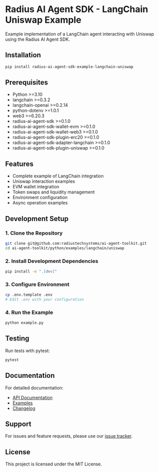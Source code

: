 # Radius AI Agent SDK - LangChain Uniswap Example

Example implementation of a LangChain agent interacting with Uniswap using the Radius AI Agent SDK.

## Installation

```bash
pip install radius-ai-agent-sdk-example-langchain-uniswap
```

## Prerequisites

- Python >=3.10
- langchain >=0.3.2
- langchain-openai >=0.2.14
- python-dotenv >=1.0.1
- web3 >=6.20.3
- radius-ai-agent-sdk >=0.1.0
- radius-ai-agent-sdk-wallet-evm >=0.1.0
- radius-ai-agent-sdk-wallet-web3 >=0.1.0
- radius-ai-agent-sdk-plugin-erc20 >=0.1.0
- radius-ai-agent-sdk-adapter-langchain >=0.1.0
- radius-ai-agent-sdk-plugin-uniswap >=0.1.0

## Features

- Complete example of LangChain integration
- Uniswap interaction examples
- EVM wallet integration
- Token swaps and liquidity management
- Environment configuration
- Async operation examples

## Development Setup

### 1. Clone the Repository
```bash
git clone git@github.com:radiustechsystems/ai-agent-toolkit.git
cd ai-agent-toolkit/python/examples/langchain/uniswap
```

### 2. Install Development Dependencies
```bash
pip install -e ".[dev]"
```

### 3. Configure Environment
```bash
cp .env.template .env
# Edit .env with your configuration
```

### 4. Run the Example
```bash
python example.py
```

## Testing

Run tests with pytest:

```bash
pytest
```

## Documentation

For detailed documentation:
- [API Documentation](https://github.com/radiustechsystems/ai-agent-toolkit/blob/main/python/examples/langchain/uniswap/README.md)
- [Examples](https://github.com/radiustechsystems/ai-agent-toolkit/tree/main/python/examples)
- [Changelog](https://github.com/radiustechsystems/ai-agent-toolkit/blob/main/python/CHANGELOG.md)

## Support

For issues and feature requests, please use our [issue tracker](https://github.com/radiustechsystems/ai-agent-toolkit/issues).

## License

This project is licensed under the MIT License.
